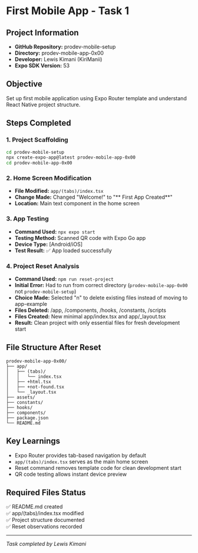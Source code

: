 # First Mobile App - Task 1

## Project Information
- **GitHub Repository:** prodev-mobile-setup
- **Directory:** prodev-mobile-app-0x00
- **Developer:** Lewis Kimani (KiriManii)
- **Expo SDK Version:** 53

## Objective
Set up first mobile application using Expo Router template and understand React Native project structure.

## Steps Completed

### 1. Project Scaffolding
```bash
cd prodev-mobile-setup
npx create-expo-app@latest prodev-mobile-app-0x00
cd prodev-mobile-app-0x00
```

### 2. Home Screen Modification
- **File Modified:** `app/(tabs)/index.tsx`
- **Change Made:** Changed "Welcome!" to "** First App Created**"
- **Location:** Main text component in the home screen

### 3. App Testing
- **Command Used:** `npx expo start`
- **Testing Method:** Scanned QR code with Expo Go app
- **Device Type:** [Android/iOS]
- **Test Result:** ✅ App loaded successfully

### 4. Project Reset Analysis
- **Command Used:** `npm run reset-project`
- **Initial Error:** Had to run from correct directory (`prodev-mobile-app-0x00` not `prodev-mobile-setup`)
- **Choice Made:** Selected "n" to delete existing files instead of moving to app-example
- **Files Deleted:** /app, /components, /hooks, /constants, /scripts
- **Files Created:** New minimal app/index.tsx and app/_layout.tsx
- **Result:** Clean project with only essential files for fresh development start

## File Structure After Reset
```
prodev-mobile-app-0x00/
├── app/
│   ├── (tabs)/
│   │   └── index.tsx
│   ├── +html.tsx
│   ├── +not-found.tsx
│   └── _layout.tsx
├── assets/
├── constants/
├── hooks/
├── components/
├── package.json
└── README.md
```

## Key Learnings
- Expo Router provides tab-based navigation by default
- `app/(tabs)/index.tsx` serves as the main home screen
- Reset command removes template code for clean development start
- QR code testing allows instant device preview

## Required Files Status
✅ README.md created  
✅ app/(tabs)/index.tsx modified  
✅ Project structure documented  
✅ Reset observations recorded  

---
*Task completed by Lewis Kimani*